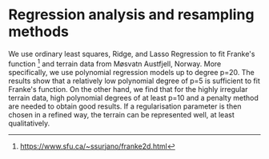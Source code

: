 # Regression analysis and resampling methods

We use ordinary least squares, Ridge, and Lasso Regression to fit Franke's function [^1] and terrain data from Møsvatn Austfjell, Norway. More specifically, we use polynomial regression models up to degree p=20. The results show that a relatively low polynomial degree of p=5 is sufficient to fit Franke's function. On the other hand, we find that for the highly irregular terrain data, high polynomial degrees of at least p=10 and a penalty method are needed to obtain good results. If a regularisation parameter is then chosen in a refined way, the terrain can be represented well, at least qualitatively.

[^1]: https://www.sfu.ca/~ssurjano/franke2d.html